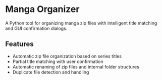 # Manga Organizer

A Python tool for organizing manga zip files with intelligent title matching and GUI confirmation dialogs.

## Features

- Automatic zip file organization based on series titles
- Partial title matching with user confirmation
- Automatic renaming of zip files and internal folder structures
- Duplicate file detection and handling
